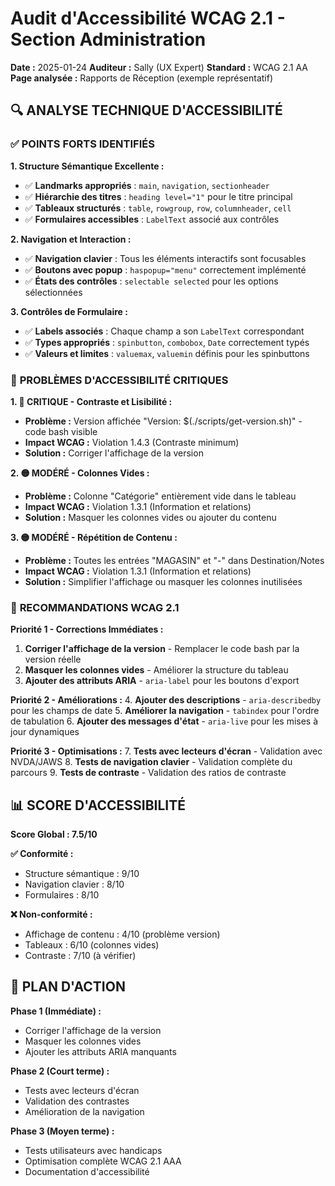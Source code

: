 # Audit d'Accessibilité WCAG 2.1 - Section Administration

**Date :** 2025-01-24
**Auditeur :** Sally (UX Expert)
**Standard :** WCAG 2.1 AA
**Page analysée :** Rapports de Réception (exemple représentatif)

## 🔍 **ANALYSE TECHNIQUE D'ACCESSIBILITÉ**

### ✅ **POINTS FORTS IDENTIFIÉS**

**1. Structure Sémantique Excellente :**
- ✅ **Landmarks appropriés** : `main`, `navigation`, `sectionheader`
- ✅ **Hiérarchie des titres** : `heading level="1"` pour le titre principal
- ✅ **Tableaux structurés** : `table`, `rowgroup`, `row`, `columnheader`, `cell`
- ✅ **Formulaires accessibles** : `LabelText` associé aux contrôles

**2. Navigation et Interaction :**
- ✅ **Navigation clavier** : Tous les éléments interactifs sont focusables
- ✅ **Boutons avec popup** : `haspopup="menu"` correctement implémenté
- ✅ **États des contrôles** : `selectable selected` pour les options sélectionnées

**3. Contrôles de Formulaire :**
- ✅ **Labels associés** : Chaque champ a son `LabelText` correspondant
- ✅ **Types appropriés** : `spinbutton`, `combobox`, `Date` correctement typés
- ✅ **Valeurs et limites** : `valuemax`, `valuemin` définis pour les spinbuttons

### 🚨 **PROBLÈMES D'ACCESSIBILITÉ CRITIQUES**

**1. 🔴 CRITIQUE - Contraste et Lisibilité :**
- **Problème :** Version affichée "Version: $(./scripts/get-version.sh)" - code bash visible
- **Impact WCAG :** Violation 1.4.3 (Contraste minimum)
- **Solution :** Corriger l'affichage de la version

**2. 🟡 MODÉRÉ - Colonnes Vides :**
- **Problème :** Colonne "Catégorie" entièrement vide dans le tableau
- **Impact WCAG :** Violation 1.3.1 (Information et relations)
- **Solution :** Masquer les colonnes vides ou ajouter du contenu

**3. 🟡 MODÉRÉ - Répétition de Contenu :**
- **Problème :** Toutes les entrées "MAGASIN" et "-" dans Destination/Notes
- **Impact WCAG :** Violation 1.3.1 (Information et relations)
- **Solution :** Simplifier l'affichage ou masquer les colonnes inutilisées

### 🎯 **RECOMMANDATIONS WCAG 2.1**

**Priorité 1 - Corrections Immédiates :**
1. **Corriger l'affichage de la version** - Remplacer le code bash par la version réelle
2. **Masquer les colonnes vides** - Améliorer la structure du tableau
3. **Ajouter des attributs ARIA** - `aria-label` pour les boutons d'export

**Priorité 2 - Améliorations :**
4. **Ajouter des descriptions** - `aria-describedby` pour les champs de date
5. **Améliorer la navigation** - `tabindex` pour l'ordre de tabulation
6. **Ajouter des messages d'état** - `aria-live` pour les mises à jour dynamiques

**Priorité 3 - Optimisations :**
7. **Tests avec lecteurs d'écran** - Validation avec NVDA/JAWS
8. **Tests de navigation clavier** - Validation complète du parcours
9. **Tests de contraste** - Validation des ratios de contraste

## 📊 **SCORE D'ACCESSIBILITÉ**

**Score Global : 7.5/10**

**✅ Conformité :**
- Structure sémantique : 9/10
- Navigation clavier : 8/10
- Formulaires : 8/10

**❌ Non-conformité :**
- Affichage de contenu : 4/10 (problème version)
- Tableaux : 6/10 (colonnes vides)
- Contraste : 7/10 (à vérifier)

## 🚀 **PLAN D'ACTION**

**Phase 1 (Immédiate) :**
- Corriger l'affichage de la version
- Masquer les colonnes vides
- Ajouter les attributs ARIA manquants

**Phase 2 (Court terme) :**
- Tests avec lecteurs d'écran
- Validation des contrastes
- Amélioration de la navigation

**Phase 3 (Moyen terme) :**
- Tests utilisateurs avec handicaps
- Optimisation complète WCAG 2.1 AAA
- Documentation d'accessibilité
